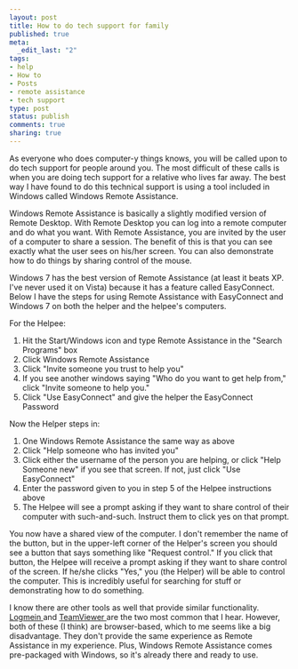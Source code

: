 ```yaml
--- 
layout: post
title: How to do tech support for family
published: true
meta: 
  _edit_last: "2"
tags: 
- help
- How to
- Posts
- remote assistance
- tech support
type: post
status: publish
comments: true
sharing: true
---
```

<p>As everyone who does computer-y things knows, you will be called upon to do tech support for people around you. The most difficult of these calls is when you are doing tech support for a relative who lives far away. The best way I have found to do this technical support is using a tool included in Windows called Windows Remote Assistance.</p>

<p>Windows Remote Assistance is basically a slightly modified version of Remote Desktop. With Remote Desktop you can log into a remote computer and do what you want. With Remote Assistance, you are invited by the user of a computer to share a session. The benefit of this is that you can see exactly what the user sees on his/her screen. You can also demonstrate how to do things by sharing control of the mouse.</p>

<p>Windows 7 has the best version of Remote Assistance (at least it beats XP. I've never used it on Vista) because it has a feature called EasyConnect. Below I have the steps for using Remote Assistance with EasyConnect and Windows 7 on both the helper and the helpee's computers.</p>

<p>For the Helpee:</p>
<ol>
	<li>Hit the Start/Windows icon and type Remote Assistance in the "Search Programs" box</li>
	<li>Click Windows Remote Assistance</li>
	<li>Click "Invite someone you trust to help you"</li>
	<li>If you see another windows saying "Who do you want to get help from," click "Invite someone to help you."</li>
	<li>Click "Use EasyConnect" and give the helper the EasyConnect Password</li>
</ol>
Now the Helper steps in:
<ol>
	<li>One Windows Remote Assistance the same way as above</li>
	<li>Click "Help someone who has invited you"</li>
	<li>Click either the username of the person you are helping, or click "Help Someone new" if you see that screen. If not, just click "Use EasyConnect"</li>
	<li>Enter the password given to you in step 5 of the Helpee instructions above</li>
	<li>The Helpee will see a prompt asking if they want to share control of their computer with such-and-such. Instruct them to click yes on that prompt.</li>
</ol>
<p>You now have a shared view of the computer. I don't remember the name of the button, but in the upper-left corner of the Helper's screen you should see a button that says something like "Request control." If you click that button, the Helpee will receive a prompt asking if they want to share control of the screen. If he/she clicks "Yes," you (the Helper) will be able to control the computer. This is incredibly useful for searching for stuff or demonstrating how to do something.</p>

<p>I know there are other tools as well that provide similar functionality. <a href="https://secure.logmein.com/">Logmein </a>and <a href="http://www.teamviewer.com/index.aspx">TeamViewer </a>are the two most common that I hear. However, both of these (I think) are browser-based, which to me seems like a big disadvantage. They don't provide the same experience as Remote Assistance in my experience. Plus, Windows Remote Assistance comes pre-packaged with Windows, so it's already there and ready to use.</p>
